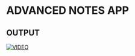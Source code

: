 # ADVANCED NOTES APP

## OUTPUT

[![VIDEO](https://user-images.githubusercontent.com/82095877/166944496-adc46faf-6bdc-43d7-890b-0ab5276e8ef1.png)](https://user-images.githubusercontent.com/82095877/166944523-08462633-412d-40b2-bbca-bca17241010a.mp4)
